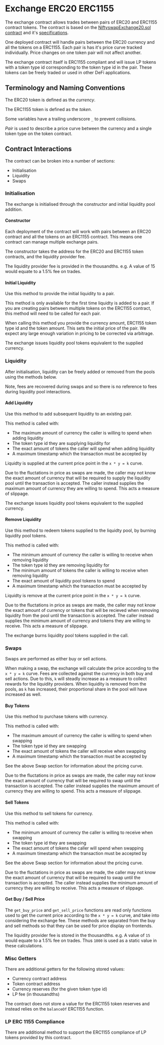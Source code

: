 # Exchange ERC20 ERC1155

The exchange contract allows trades between pairs of ERC20 and ERC1155 contract tokens.
The contract is based on the [NiftyswapExchange20.sol contract](https://github.com/0xsequence/niftyswap/blob/master/src/contracts/exchange/NiftyswapExchange20.sol) and it's [specifications](https://github.com/0xsequence/niftyswap/blob/master/SPECIFICATIONS.md).

One deployed contract will handle pairs between the ERC20 currency and all the tokens on a ERC1155.
Each pair is has it's price curve tracked individually.
Price changes on one token pair will not affect another.

The exchange contract itself is ERC1155 compliant and will issue LP tokens with a token type id corresponding to the token type id in the pair.
These tokens can be freely traded or used in other DeFi applications.

## Terminology and Naming Conventions

The ERC20 token is defined as the *currency*.

The ERC1155 token is defined as the *token*.

Some variables have a trailing underscore `_` to prevent collisions.

*Pair* is used to describe a price curve between the currency and a single token type on the token contract.

## Contract Interactions

The contract can be broken into a number of sections:

* Initialisation
* Liquidity
* Swaps

### Initialisation

The exchange is initialised through the constructor and initial liquidity pool addition.

#### Constructor

Each deployment of the contract will work with pairs between an ERC20 contract and all the tokens on an ERC1155 contract. This means one contract can manage multiple exchange pairs. 

The constructor takes the address for the ERC20 and ERC1155 token contracts, and the liquidity provider fee.

The liquidity provider fee is provided in the thousandths. e.g. A value of 15 would equate to a 1.5% fee on trades.

#### Initial Liquidity

Use this method to provide the initial liquidity to a pair.

This method is only available for the first time liquidty is added to a pair. If you are creating pairs between multiple tokens on the ERC1155 contract, this method will need to be called for each pair.

When calling this method you provide the currency amount, ERC1155 token type id and the token amount.
This sets the initial price of the pair. We expect any large enough variation in pricing to be corrected via arbitrage.

The exchange issues liquidity pool tokens equivalent to the supplied currency.

### Liquidity

After initialisation, liquidity can be freely added or removed from the pools using the methods below.

Note, fees are recovered during swaps and so there is no reference to fees during liquidity pool interactions.

#### Add Liquidity

Use this method to add subsequent liquidity to an existing pair.

This method is called with:

* The maximum amount of currency the caller is willing to spend when adding liquidity
* The token type id they are supplying liquidity for
* The exact amount of tokens the caller will spend when adding liquidity
* A maximum timestamp which the transaction must be accepted by

Liquidty is supplied at the current price point in the `x * y = k` curve.

Due to the fluctations in price as swaps are made, the caller may not know the exact amount of currency that will be required to supply the liquidity pool until the transaction is accepted. 
The caller instead supplies the maximum amount of currency they are willing to spend. This acts a measure of slippage.

The exchange issues liquidity pool tokens equivalent to the supplied currency.

#### Remove Liquidity

Use this method to redeem tokens supplied to the liquidty pool, by burning liquidity pool tokens.

This method is called with:

* The minimum amount of currency the caller is willing to receive when removing liquidity
* The token type id they are removing liquidity for
* The minimum amount of tokens the caller is willing to receive when removing liquidity
* The exact amount of liquidity pool tokens to spend
* A maximum timestamp which the transaction must be accepted by

Liquidty is remove at the current price point in the `x * y = k` curve.

Due to the fluctations in price as swaps are made, the caller may not know the exact amount of currency or tokens that will be recieved when removing liquidity from the pool until the transaction is accepted.
The caller instead supplies the minimum amount of currency and tokens they are willing to receive. This acts a measure of slippage.

The exchange burns liquidity pool tokens supplied in the call.

### Swaps

Swaps are performed as either buy or sell actions.

When making a swap, the exchange will calculate the price according to the `x * y = k` curve.
Fees are collected against the currency in both buy and sell actions.
Due to this, `k` will steadly increase as a measure to collect rewards for the liquidity providers.
When liquidity is removed from the pools, as `k` has increased, their proportional share in the pool will have increased as well.

#### Buy Tokens

Use this method to purchase tokens with currency.

This method is called with:

* The maximum amount of currency the caller is willing to spend when swapping
* The token type id they are swapping
* The exact amount of tokens the caller will receive when swapping
* A maximum timestamp which the transaction must be accepted by

See the above Swap section for information about the pricing curve.

Due to the fluctations in price as swaps are made, the caller may not know the exact amount of currency that will be required to swap until the transaction is accepted. 
The caller instead supplies the maximum amount of currency they are willing to spend. This acts a measure of slippage.

#### Sell Tokens

Use this method to sell tokens for currency.

This method is called with:

* The minimum amount of currency the caller is willing to receive when swapping
* The token type id they are swapping
* The exact amount of tokens the caller will spend when swapping
* A maximum timestamp which the transaction must be accepted by

See the above Swap section for information about the pricing curve.

Due to the fluctations in price as swaps are made, the caller may not know the exact amount of currency that will be required to swap until the transaction is accepted. 
The caller instead supplies the minimum amount of currency they are willing to receive. This acts a measure of slippage.

#### Get Buy / Sell Price

The `get_buy_price` and `get_sell_price` functions are read only functions used to get the current price according to the `x * y = k` curve, and take into considering the exchange fee.
These methods are separated from the buy and sell methods so that they can be used for price display on frontends.

The liquidity provider fee is stored in the thousandths. e.g. A value of `15` would equate to a 1.5% fee on trades. Thus `1000` is used as a static value in these calculations.

### Misc Getters

There are additional getters for the following stored values:

* Currency contract address
* Token contract address
* Currency reserves (for the given token type id)
* LP fee (in thousandths)

The contract does not store a value for the ERC1155 token reserves and instead relies on the `balanceOf` ERC1155 function.

### LP ERC 1155 Compliance

There are additional method to support the ERC1155 compliance of LP tokens provided by this contract.
